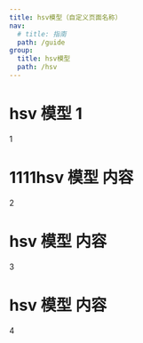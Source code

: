 ```yaml
---
title: hsv模型（自定义页面名称）
nav:
  # title: 指南
  path: /guide
group:
  title: hsv模型
  path: /hsv
---
```


# hsv 模型 1

1

# 1111hsv 模型 内容

2

# hsv 模型 内容

3

# hsv 模型 内容

4
